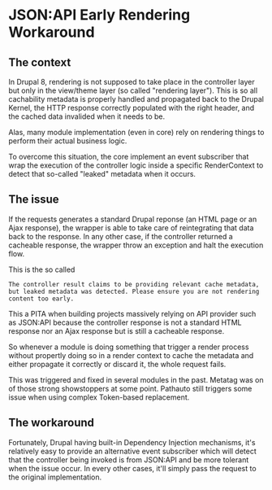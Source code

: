 JSON:API Early Rendering Workaround
=

The context
-

In Drupal 8, rendering is not supposed to take place in the controller layer
but only in the view/theme layer (so called "rendering layer"). This is so
all cachability metadata is properly handled and propagated back to the Drupal
Kernel, the HTTP response correctly populated with the right header, and the
cached data invalided when it needs to be.

Alas, many module implementation (even in core) rely on rendering things to
perform their actual business logic.

To overcome this situation, the core implement an event subscriber that wrap
the execution of the controller logic inside a specific RenderContext to detect
that so-called "leaked" metadata when it occurs.

The issue
-

If the requests generates a standard Drupal reponse (an HTML page or an Ajax
response), the wrapper is able to take care of reintegrating that data back to the 
response. In any other case, if the controller returned a cacheable response,
the wrapper throw an exception and halt the execution flow.

This is the so called 

    The controller result claims to be providing relevant cache metadata, 
    but leaked metadata was detected. Please ensure you are not rendering 
    content too early.

This a PITA when building projects massively relying on API provider such as
JSON:API because the controller response is not a standard  HTML response nor
an Ajax response but is still a cacheable response.

So whenever a module is doing something that trigger a render process without
propertly doing so in a render context to cache the metadata and either propagate
it correctly or discard it, the whole request fails.

This was triggered and fixed in several modules in the past. Metatag was on of
those strong showstoppers at some point. Pathauto still triggers some issue
when using complex Token-based replacement.

The workaround
-

Fortunately, Drupal having built-in Dependency Injection mechanisms, it's 
relatively easy to provide an alternative event subscriber which will
detect that the controller being invoked is from JSON:API and be more tolerant
when the issue occur. In every other cases, it'll simply pass the request to
the original implementation.
